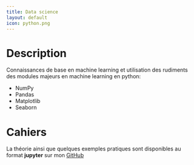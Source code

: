 ```yaml
---
title: Data science
layout: default
icon: python.png
---
```

# Description

Connaissances de base en machine learning et utilisation des rudiments des modules majeurs en machine learning en python:
* NumPy
* Pandas
* Matplotlib
* Seaborn

# Cahiers
La théorie ainsi que quelques exemples pratiques sont disponibles au format **jupyter** sur mon [GitHub](https://github.com/behej/MachineLearning)